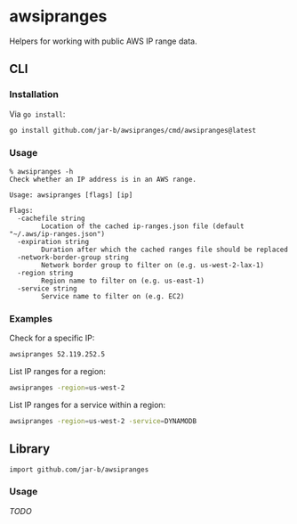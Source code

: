 # awsipranges

Helpers for working with public AWS IP range data.

## CLI

### Installation

Via `go install`:

```sh
go install github.com/jar-b/awsipranges/cmd/awsipranges@latest
```

### Usage

```
% awsipranges -h
Check whether an IP address is in an AWS range.

Usage: awsipranges [flags] [ip]

Flags:
  -cachefile string
        Location of the cached ip-ranges.json file (default "~/.aws/ip-ranges.json")
  -expiration string
        Duration after which the cached ranges file should be replaced
  -network-border-group string
        Network border group to filter on (e.g. us-west-2-lax-1)
  -region string
        Region name to filter on (e.g. us-east-1)
  -service string
        Service name to filter on (e.g. EC2)
```

### Examples

Check for a specific IP:

```sh
awsipranges 52.119.252.5
```

List IP ranges for a region:

```sh
awsipranges -region=us-west-2
```

List IP ranges for a service within a region:

```sh
awsipranges -region=us-west-2 -service=DYNAMODB
```

## Library

`import github.com/jar-b/awsipranges`

### Usage

_TODO_
